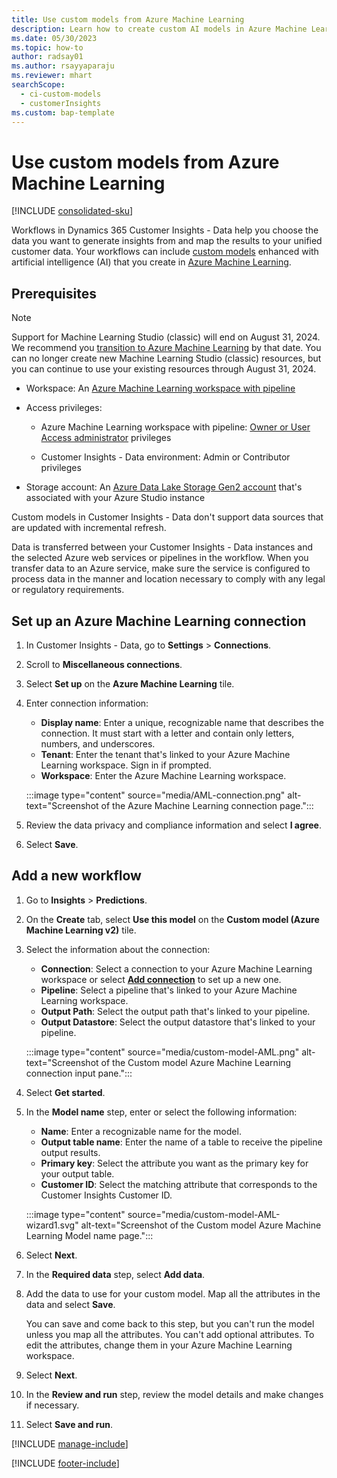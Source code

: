 ```yaml
---
title: Use custom models from Azure Machine Learning
description: Learn how to create custom AI models in Azure Machine Learning and use them in your Dynamics 365 Customer Insights workflows.
ms.date: 05/30/2023
ms.topic: how-to
author: radsay01
ms.author: rsayyaparaju
ms.reviewer: mhart
searchScope:
  - ci-custom-models
  - customerInsights
ms.custom: bap-template
---
```


# Use custom models from Azure Machine Learning

[!INCLUDE [consolidated-sku](./includes/consolidated-sku.md)]

Workflows in Dynamics 365 Customer Insights - Data help you choose the data you want to generate insights from and map the results to your unified customer data. Your workflows can include [custom models](azure-machine-learning-experiments.md) enhanced with artificial intelligence (AI) that you create in [Azure Machine Learning](/azure/machine-learning/overview-what-is-azure-machine-learning).

## Prerequisites

> [!NOTE]
> Support for Machine Learning Studio (classic) will end on August 31, 2024. We recommend you [transition to Azure Machine Learning](/azure/machine-learning/migrate-overview) by that date. You can no longer create new Machine Learning Studio (classic) resources, but you can continue to use your existing resources through August 31, 2024.

- Workspace: An [Azure Machine Learning workspace with pipeline](/azure/machine-learning/concept-ml-pipelines)

- Access privileges:

  - Azure Machine Learning workspace with pipeline: [Owner or User Access administrator](/azure/role-based-access-control/rbac-and-directory-admin-roles) privileges

  - Customer Insights - Data environment: Admin or Contributor privileges

- Storage account: An [Azure Data Lake Storage Gen2 account](/azure/storage/blobs/data-lake-storage-quickstart-create-account) that's associated with your Azure Studio instance

Custom models in Customer Insights - Data don't support data sources that are updated with incremental refresh.

Data is transferred between your Customer Insights - Data instances and the selected Azure web services or pipelines in the workflow. When you transfer data to an Azure service, make sure the service is configured to process data in the manner and location necessary to comply with any legal or regulatory requirements.

## Set up an Azure Machine Learning connection

1. In Customer Insights - Data, go to **Settings** > **Connections**.

1. Scroll to **Miscellaneous connections**.

1. Select **Set up** on the **Azure Machine Learning** tile.

1. Enter connection information:

   - **Display name**: Enter a unique, recognizable name that describes the connection. It must start with a letter and contain only letters, numbers, and underscores.
   - **Tenant**: Enter the tenant that's linked to your Azure Machine Learning workspace. Sign in if prompted.
   - **Workspace**: Enter the Azure Machine Learning workspace.

   :::image type="content" source="media/AML-connection.png" alt-text="Screenshot of the Azure Machine Learning connection page.":::

1. Review the data privacy and compliance information and select **I agree**.

1. Select **Save**.

## Add a new workflow

1. Go to **Insights** > **Predictions**.

1. On the **Create** tab, select **Use this model** on the **Custom model (Azure Machine Learning v2)** tile.

1. Select the information about the connection:

   - **Connection**: Select a connection to your Azure Machine Learning workspace or select [**Add connection**](#set-up-an-azure-machine-learning-connection) to set up a new one.
   - **Pipeline**: Select a pipeline that's linked to your Azure Machine Learning workspace.
   - **Output Path**: Select the output path that's linked to your pipeline.
   - **Output Datastore**: Select the output datastore that's linked to your pipeline.

   :::image type="content" source="media/custom-model-AML.png" alt-text="Screenshot of the Custom model Azure Machine Learning connection input pane.":::<!-- EDITOR'S NOTE: Please crop this screenshot IAW our new screenshot guidelines, https://review.learn.microsoft.com/en-us/bacx/screenshots-for-bap?branch=main. -->

1. Select **Get started**.

1. In the **Model name** step, enter or select the following information:

   - **Name**: Enter a recognizable name for the model.
   - **Output table name**: Enter the name of a table to receive the pipeline output results.
   - **Primary key**: Select the attribute you want as the primary key for your output table.
   - **Customer ID**: Select the matching attribute that corresponds to the Customer Insights Customer ID.

   :::image type="content" source="media/custom-model-AML-wizard1.svg" alt-text="Screenshot of the Custom model Azure Machine Learning Model name page.":::

1. Select **Next**.

1. In the **Required data** step, select **Add data**.

1. Add the data to use for your custom model. Map all the attributes in the data and select **Save**.

   You can save and come back to this step, but you can't run the model unless you map all the attributes. You can't add optional attributes. To edit the attributes, change them in your Azure Machine Learning workspace.

1. Select **Next**.

1. In the **Review and run** step, review the model details and make changes if necessary.

1. Select **Save and run**.

[!INCLUDE [manage-include](includes/custom-models-manage.md)]

[!INCLUDE [footer-include](includes/footer-banner.md)]

